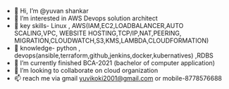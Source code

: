 - 👋 Hi, I’m @yuvan shankar
- 👀 I’m interested in AWS Devops solution architect
- 🔑 key skills- Linux , AWS(IAM,EC2,LOADBALANCER,AUTO SCALING,VPC, WEBSITE HOSTING,TCP/IP,NAT,PEERING, MIGRATION,CLOUDWATCH,S3,KMS,LAMBDA,CLOUDFORMATION)
- 🧠 knowledge- python , devops(ansible,terraform,github,jenkins,docker,kubernatives) ,RDBS
- 🌱 I’m currently finished BCA-2021 (bachelor of computer application)
- 💞️ I’m looking to collaborate on cloud organization
- 📫 reach me via gmail yuvikoki2001@gmail.com or mobile-8778576688

<!---
yuvikoki/yuvikoki is a ✨ special ✨ repository because its `README.md` (this file) appears on your GitHub profile.
You can click the Preview link to take a look at your changes.
--->
